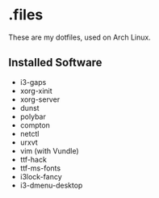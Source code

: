 # .files

These are my dotfiles, used on Arch Linux.

## Installed Software

  * i3-gaps
  * xorg-xinit
  * xorg-server
  * dunst
  * polybar
  * compton
  * netctl
  * urxvt
  * vim (with Vundle)
  * ttf-hack
  * ttf-ms-fonts
  * i3lock-fancy
  * i3-dmenu-desktop